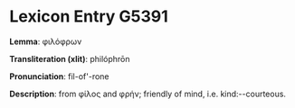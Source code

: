 # Lexicon Entry G5391

**Lemma**: φιλόφρων

**Transliteration (xlit)**: philóphrōn

**Pronunciation**: fil-of'-rone

**Description**:
from φίλος and φρήν; friendly of mind, i.e. kind:--courteous.
